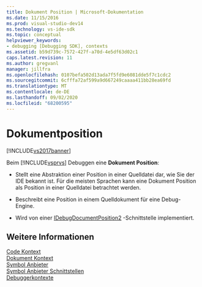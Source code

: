 ```yaml
---
title: Dokument Position | Microsoft-Dokumentation
ms.date: 11/15/2016
ms.prod: visual-studio-dev14
ms.technology: vs-ide-sdk
ms.topic: conceptual
helpviewer_keywords:
- debugging [Debugging SDK], contexts
ms.assetid: b59d739c-7572-427f-a70d-4e5df63d02c1
caps.latest.revision: 11
ms.author: gregvanl
manager: jillfra
ms.openlocfilehash: 0107befa502d13ada7f5fd9e6081dde5f7c1cdc2
ms.sourcegitcommit: 6cfffa72af599a9d667249caaaa411bb28ea69fd
ms.translationtype: MT
ms.contentlocale: de-DE
ms.lasthandoff: 09/02/2020
ms.locfileid: "68200595"
---
```

# <a name="document-position"></a>Dokumentposition
[!INCLUDE[vs2017banner](../../includes/vs2017banner.md)]

Beim [!INCLUDE[vsprvs](../../includes/vsprvs-md.md)] Debuggen eine **Dokument Position**:  
  
- Stellt eine Abstraktion einer Position in einer Quelldatei dar, wie Sie der IDE bekannt ist. Für die meisten Sprachen kann eine Dokument Position als Position in einer Quelldatei betrachtet werden.  
  
- Beschreibt eine Position in einem Quelldokument für eine Debug-Engine.  
  
- Wird von einer [IDebugDocumentPosition2](../../extensibility/debugger/reference/idebugdocumentposition2.md) -Schnittstelle implementiert.  
  
## <a name="see-also"></a>Weitere Informationen  
 [Code Kontext](../../extensibility/debugger/code-context.md)   
 [Dokument Kontext](../../extensibility/debugger/document-context.md)   
 [Symbol Anbieter](../../extensibility/debugger/symbol-provider.md)   
 [Symbol Anbieter Schnittstellen](../../extensibility/debugger/reference/symbol-provider-interfaces.md)   
 [Debuggerkontexte](../../extensibility/debugger/debugger-contexts.md)
